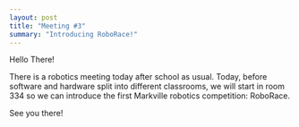```yaml
---
layout: post
title: "Meeting #3"
summary: "Introducing RoboRace!"
---
```

Hello There!

There is a robotics meeting today after school as usual. Today, before software and hardware split into different classrooms, we will start in room 334 so we can introduce the first Markville robotics competition: RoboRace.

See you there!
